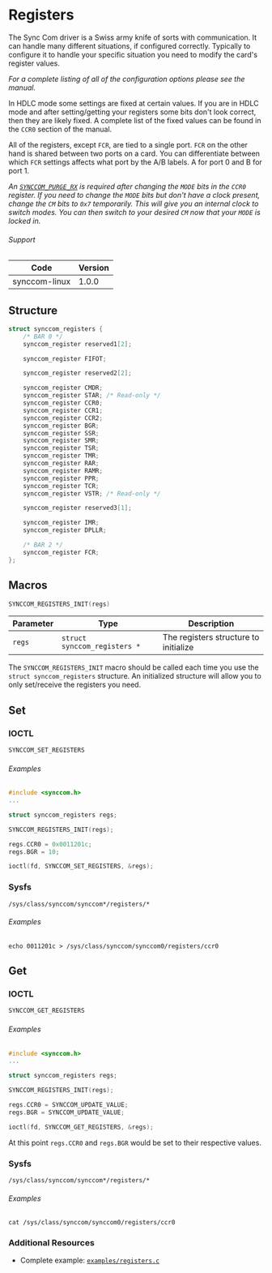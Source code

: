 # Registers

The Sync Com driver is a Swiss army knife of sorts with communication. It can handle many different situations, if configured correctly. Typically to configure it to handle your specific situation you need to modify the card's register values.

_For a complete listing of all of the configuration options please see the manual._

In HDLC mode some settings are fixed at certain values. If you are in HDLC mode and after setting/getting your registers some bits don't look correct, then they are likely fixed. A complete list of the fixed values can be found in the `CCR0` section of the manual.

All of the registers, except `FCR`, are tied to a single port. `FCR` on the other hand is shared between two ports on a card. You can differentiate between which `FCR` settings affects what port by the A/B labels. A for port 0 and B for port 1.

_An [`SYNCCOM_PURGE_RX`](https://github.com/commtech/synccom-linux/blob/master/docs/purge.md) is required after changing the `MODE` bits in the `CCR0` register. If you need to change the `MODE` bits but don't have a clock present, change the `CM` bits to `0x7` temporarily. This will give you an internal clock to switch modes. You can then switch to your desired `CM` now that your `MODE` is locked in._

###### Support
| Code | Version |
| ---- | ------- |
| synccom-linux | 1.0.0 |


## Structure
```c
struct synccom_registers {
    /* BAR 0 */
    synccom_register reserved1[2];

    synccom_register FIFOT;

    synccom_register reserved2[2];

    synccom_register CMDR;
    synccom_register STAR; /* Read-only */
    synccom_register CCR0;
    synccom_register CCR1;
    synccom_register CCR2;
    synccom_register BGR;
    synccom_register SSR;
    synccom_register SMR;
    synccom_register TSR;
    synccom_register TMR;
    synccom_register RAR;
    synccom_register RAMR;
    synccom_register PPR;
    synccom_register TCR;
    synccom_register VSTR; /* Read-only */

    synccom_register reserved3[1];

    synccom_register IMR;
    synccom_register DPLLR;

    /* BAR 2 */
    synccom_register FCR;
};
```


## Macros
```c
SYNCCOM_REGISTERS_INIT(regs)
```

| Parameter | Type | Description |
| --------- | ---- | ----------- |
| `regs` | `struct synccom_registers *` | The registers structure to initialize |

The `SYNCCOM_REGISTERS_INIT` macro should be called each time you use the  `struct synccom_registers` structure. An initialized structure will allow you to only set/receive the registers you need.


## Set
### IOCTL
```c
SYNCCOM_SET_REGISTERS
```

###### Examples
```c
#include <synccom.h>
...

struct synccom_registers regs;

SYNCCOM_REGISTERS_INIT(regs);

regs.CCR0 = 0x0011201c;
regs.BGR = 10;

ioctl(fd, SYNCCOM_SET_REGISTERS, &regs);
```

### Sysfs
```
/sys/class/synccom/synccom*/registers/*
```

###### Examples
```
echo 0011201c > /sys/class/synccom/synccom0/registers/ccr0
```


## Get
### IOCTL
```c
SYNCCOM_GET_REGISTERS
```

###### Examples
```c
#include <synccom.h>
...

struct synccom_registers regs;

SYNCCOM_REGISTERS_INIT(regs);

regs.CCR0 = SYNCCOM_UPDATE_VALUE;
regs.BGR = SYNCCOM_UPDATE_VALUE;

ioctl(fd, SYNCCOM_GET_REGISTERS, &regs);
```

At this point `regs.CCR0` and `regs.BGR` would be set to their respective values.


### Sysfs
```
/sys/class/synccom/synccom*/registers/*
```

###### Examples
```
cat /sys/class/synccom/synccom0/registers/ccr0
```


### Additional Resources
- Complete example: [`examples/registers.c`](../examples/registers.c)
